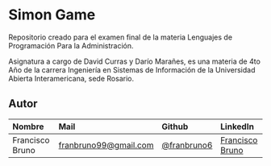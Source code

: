 # Simon Game

Repositorio creado para el examen final de la materia Lenguajes de Programación Para la Administración.

Asignatura a cargo de David Curras y Darío Marañes, es una materia de 4to Año de la carrera Ingeniería en Sistemas de Información de la Universidad Abierta Interamericana, sede Rosario.

## Autor

| Nombre | Mail     | Github                | LinkedIn                |
| :-------- | :------- | :------------------------- | :------------------------- |
| Francisco Bruno | franbruno99@gmail.com | [@franbruno6](https://github.com/franbruno6) | [Francisco Bruno](https://www.linkedin.com/in/franciscobruno99/) |